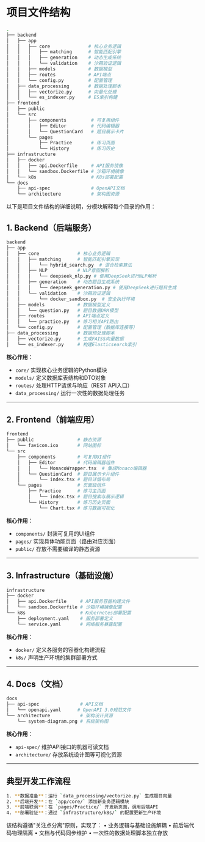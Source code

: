 # 项目文件结构

```bash
.
├── backend
│   ├── app
│   │   ├── core              # 核心业务逻辑
│   │   │   ├── matching      # 智能匹配引擎
│   │   │   ├── generation    # 动态生成系统
│   │   │   └── validation    # 沙箱验证逻辑
│   │   ├── models            # 数据模型
│   │   ├── routes            # API端点
│   │   └── config.py         # 配置管理
│   ├── data_processing       # 数据处理脚本
│   │   ├── vectorize.py      # 向量化处理
│   │   └── es_indexer.py     # ES索引构建
├── frontend
│   ├── public
│   └── src
│       ├── components         # 可复用组件
│       │   ├── Editor         # 代码编辑器
│       │   └── QuestionCard   # 题目展示卡片
│       └── pages
│           ├── Practice       # 练习页面
│           └── History        # 练习历史
├── infrastructure
│   ├── docker
│   │   ├── api.Dockerfile     # API服务镜像
│   │   └── sandbox.Dockerfile # 沙箱环境镜像
│   └── k8s                    # K8s部署配置
└── docs
    ├── api-spec               # OpenAPI文档
    └── architecture           # 架构图资源

```

以下是项目文件结构的详细说明，分模块解释每个目录的作用：

## **1. Backend（后端服务）**

```bash
backend
├── app
│   ├── core              # 核心业务逻辑
│   │   ├── matching      # 智能匹配引擎实现
│   │   │   └── hybrid_search.py  # 混合检索算法
│   │   ├── NLP           # NLP意图解析
│   │   │   └── deepseek_nlp.py # 使用DeepSeek进行NLP解析
│   │   ├── generation    # 动态题目生成系统
│   │   │   └── deepseek_generation.py # 使用DeepSeek进行题目生成
│   │   └── validation    # 沙箱验证逻辑
│   │       └── docker_sandbox.py  # 安全执行环境
│   ├── models            # 数据模型定义
│   │   └── question.py   # 题目数据ORM模型
│   ├── routes            # API端点定义
│   │   └── practice.py   # 练习相关API路由
│   └── config.py         # 配置管理（数据库连接等）
├── data_processing       # 数据预处理脚本
│   ├── vectorize.py      # 生成FAISS向量数据
│   └── es_indexer.py     # 构建Elasticsearch索引
```

**核心作用**：

- `core/` 实现核心业务逻辑的Python模块
- `models/` 定义数据库表结构和DTO对象
- `routes/` 处理HTTP请求与响应（REST API入口）
- `data_processing/` 运行一次性的数据处理任务

---

## **2. Frontend（前端应用）**

```bash
frontend
├── public                # 静态资源
│   └── favicon.ico       # 网站图标
└── src
    ├── components        # 可复用UI组件
    │   ├── Editor        # 代码编辑器组件
    │   │   └── MonacoWrapper.tsx  # 集成Monaco编辑器
    │   └── QuestionCard  # 题目展示卡片组件
    │       └── index.tsx # 题目详情布局
    └── pages             # 页面级组件
        ├── Practice      # 练习主页面
        │   └── index.tsx # 题目搜索与展示逻辑
        └── History       # 练习历史页面
            └── Chart.tsx # 练习数据可视化
```

**核心作用**：

- `components/` 封装可复用的UI组件
- `pages/` 实现具体功能页面（路由对应页面）
- `public/` 存放不需要编译的静态资源

---

## **3. Infrastructure（基础设施）**

```bash
infrastructure
├── docker
│   ├── api.Dockerfile     # API服务容器构建文件
│   └── sandbox.Dockerfile # 沙箱环境镜像配置
└── k8s                    # Kubernetes部署配置
    ├── deployment.yaml    # 服务部署定义
    └── service.yaml       # 网络服务暴露配置
```

**核心作用**：

- `docker/` 定义各服务的容器化构建流程
- `k8s/` 声明生产环境的集群部署方式

---

## **4. Docs（文档）**

```bash
docs
├── api-spec               # API文档
│   └── openapi.yaml      # OpenAPI 3.0规范文件
└── architecture           # 架构设计资源
    └── system-diagram.png # 系统架构图
```

**核心作用**：

- `api-spec/` 维护API接口的机器可读文档
- `architecture/` 存放系统设计图等可视化资源

---

## **典型开发工作流程**

```bash
1. **数据准备**：运行 `data_processing/vectorize.py` 生成题目向量
2. **后端开发**：在 `app/core/` 添加新业务逻辑模块
3. **前端联调**：在 `pages/Practice/` 开发新页面，调用后端API
4. **部署验证**：通过 `infrastructure/k8s/` 的配置更新生产环境
```

该结构遵循"关注点分离"原则，实现了：
• 业务逻辑与基础设施解耦
• 前后端代码物理隔离
• 文档与代码同步维护
• 一次性的数据处理脚本独立存放
